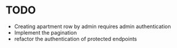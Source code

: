 # TODO

- Creating apartment row by admin requires admin authentication
- Implement the pagination
- refactor the authentication of protected endpoints
